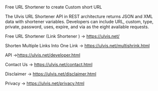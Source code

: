 Free URL Shortener to create Custom short URL


The Ulvis URL Shortener API in REST architecture returns JSON and XML data with shortener variables. Developers can include URL, custom, type, private, password, uses, expire, and via as the eight available requests.

Free URL Shortener (Link Shortener ) ->  https://ulvis.net/  

Shorten Multiple Links Into One Link -> https://ulvis.net/multishrink.html

API ->https://ulvis.net/developer.html

Contact Us -> https://ulvis.net/contact.html

Disclaimer -> https://ulvis.net/disclaimer.html

Privacy ->  https://ulvis.net/privacy.html

